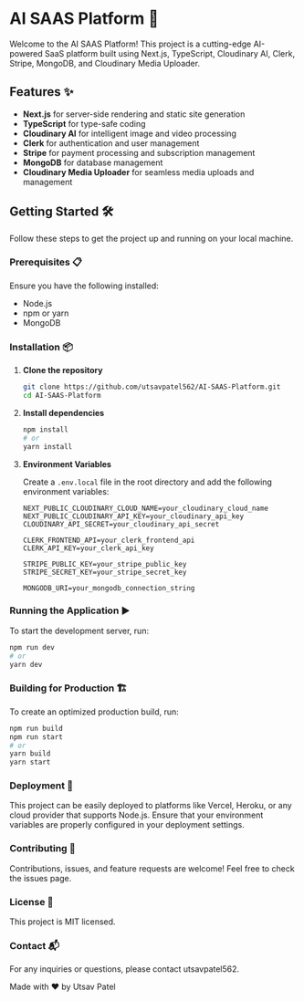 # AI SAAS Platform 🚀

Welcome to the AI SAAS Platform! This project is a cutting-edge AI-powered SaaS platform built using Next.js, TypeScript, Cloudinary AI, Clerk, Stripe, MongoDB, and Cloudinary Media Uploader.

## Features ✨

- **Next.js** for server-side rendering and static site generation
- **TypeScript** for type-safe coding
- **Cloudinary AI** for intelligent image and video processing
- **Clerk** for authentication and user management
- **Stripe** for payment processing and subscription management
- **MongoDB** for database management
- **Cloudinary Media Uploader** for seamless media uploads and management

## Getting Started 🛠️

Follow these steps to get the project up and running on your local machine.

### Prerequisites 📋

Ensure you have the following installed:

- Node.js
- npm or yarn
- MongoDB

### Installation 📦

1. **Clone the repository**

    ```bash
    git clone https://github.com/utsavpatel562/AI-SAAS-Platform.git
    cd AI-SAAS-Platform
    ```

2. **Install dependencies**

    ```bash
    npm install
    # or
    yarn install
    ```

3. **Environment Variables**

    Create a `.env.local` file in the root directory and add the following environment variables:

    ```env
    NEXT_PUBLIC_CLOUDINARY_CLOUD_NAME=your_cloudinary_cloud_name
    NEXT_PUBLIC_CLOUDINARY_API_KEY=your_cloudinary_api_key
    CLOUDINARY_API_SECRET=your_cloudinary_api_secret

    CLERK_FRONTEND_API=your_clerk_frontend_api
    CLERK_API_KEY=your_clerk_api_key

    STRIPE_PUBLIC_KEY=your_stripe_public_key
    STRIPE_SECRET_KEY=your_stripe_secret_key

    MONGODB_URI=your_mongodb_connection_string
    ```

### Running the Application ▶️

To start the development server, run:

```bash
npm run dev
# or
yarn dev
```

### Building for Production 🏗️

To create an optimized production build, run:
```bash
npm run build
npm run start
# or
yarn build
yarn start
```

### Deployment 🚀

This project can be easily deployed to platforms like Vercel, Heroku, or any cloud provider that supports Node.js. Ensure that your environment variables are properly configured in your deployment settings.

### Contributing 🤝
Contributions, issues, and feature requests are welcome! Feel free to check the issues page.

### License 📄
This project is MIT licensed.

### Contact 📬
For any inquiries or questions, please contact utsavpatel562.

Made with ❤️ by Utsav Patel
